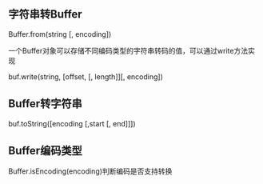 ## 字符串转Buffer

Buffer.from\(string \[, encoding\]\)

一个Buffer对象可以存储不同编码类型的字符串转码的值，可以通过write方法实现

buf.write\(string, \[offset, \[, length\]\]\[, encoding\]\)

## Buffer转字符串

buf.toString\(\[encoding \[,start \[, end\]\]\]\)

## Buffer编码类型

Buffer.isEncoding\(encoding\)判断编码是否支持转换



